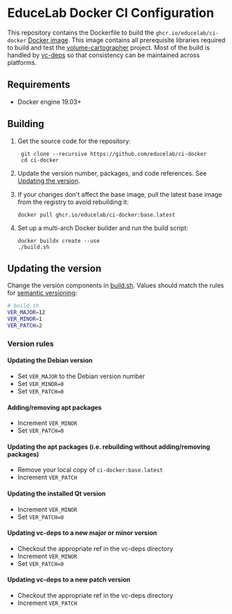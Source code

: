 # EduceLab Docker CI Configuration

This repository contains the Dockerfile to build the `ghcr.io/educelab/ci-docker`
[Docker image](https://github.com/orgs/educelab/packages/container/package/ci-docker). This image contains all prerequisite libraries required
to build and test the
[volume-cartographer](https://github.com/educelab/volume-cartographer)
project. Most of the build is handled by
[vc-deps](https://github.com/educelab/vc-deps) so that consistency can be
maintained across platforms.

## Requirements
 * Docker engine 19.03+

## Building
1. Get the source code for the repository:
   ```shell
    git clone --recursive https://github.com/educelab/ci-docker
    cd ci-docker
   ```

2. Update the version number, packages, and code references. See 
   [Updating the version](#updating-the-version).

3. If your changes don't affect the base image, pull the 
latest base image from the registry to avoid rebuilding it:
   ```shell
   docker pull ghcr.io/educelab/ci-docker:base.latest
   ```

4. Set up a multi-arch Docker builder and run the build script:
   ```shell
   docker buildx create --use
   ./build.sh
   ```

## Updating the version
Change the version components in [build.sh](build.sh). Values should match the rules 
for [semantic versioning](https://semver.org/):

```bash
# build.sh
VER_MAJOR=12
VER_MINOR=1
VER_PATCH=2
```

### Version rules
#### Updating the Debian version
- Set `VER_MAJOR` to the Debian version number
- Set `VER_MINOR=0`
- Set `VER_PATCH=0`

#### Adding/removing apt packages
- Increment `VER_MINOR`
- Set `VER_PATCH=0`

#### Updating the apt packages (i.e. rebuilding without adding/removing packages)
- Remove your local copy of `ci-docker:base.latest`
- Increment `VER_PATCH`

#### Updating the installed Qt version
- Increment `VER_MINOR`
- Set `VER_PATCH=0`

#### Updating vc-deps to a new major or minor version
- Checkout the appropriate ref in the vc-deps directory
- Increment `VER_MINOR`
- Set `VER_PATCH=0`

#### Updating vc-deps to a new patch version
- Checkout the appropriate ref in the vc-deps directory
- Increment `VER_PATCH`